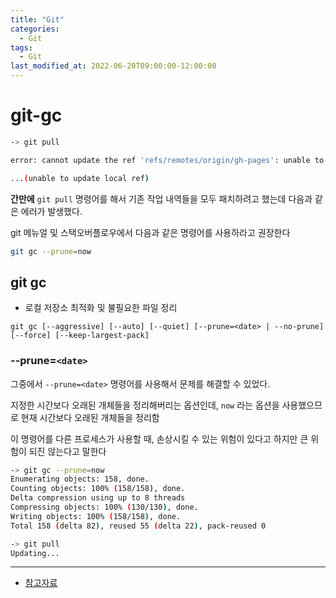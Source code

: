 ```yaml
---
title: "Git"
categories:
  - Git
tags:
  - Git
last_modified_at: 2022-06-20T09:00:00-12:00:00
---
```


# git-gc

```bash
-> git pull

error: cannot update the ref 'refs/remotes/origin/gh-pages': unable to append to '.git/logs/refs/remotes/origin/gh-pages': Permission denied

...(unable to update local ref)
```

**간만에** `git pull` 명령어를 해서 기존 작업 내역들을 모두 패치하려고 했는데 다음과 같은 에러가 발생했다.

git 메뉴얼 및 스택오버플로우에서 다음과 같은 명령어를 사용하라고 권장한다

```bash
git gc --prune=now
```

## git gc

- 로컬 저장소 최적화 및 불필요한 파일 정리

```
git gc [--aggressive] [--auto] [--quiet] [--prune=<date> | --no-prune] [--force] [--keep-largest-pack]
```

### --prune=`<date>`

그중에서 `--prune=<date>` 명령어를 사용해서 문제를 해결할 수 있었다.

지정한 시간보다 오래된 개체들을 정리해버리는 옵션인데, `now` 라는 옵션을 사용했으므로 현재 시간보다 오래된 개체들을 정리함

이 명령어를 다른 프로세스가 사용할 때, 손상시킬 수 있는 위험이 있다고 하지만 큰 위험이 되진 않는다고 말한다

```bash
-> git gc --prune=now
Enumerating objects: 158, done.
Counting objects: 100% (158/158), done.
Delta compression using up to 8 threads
Compressing objects: 100% (130/130), done.
Writing objects: 100% (158/158), done.
Total 158 (delta 82), reused 55 (delta 22), pack-reused 0

-> git pull
Updating...
```



----

- [참고자료](https://git-scm.com/docs/git-gc)

